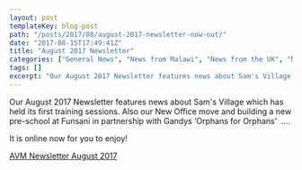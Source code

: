```yaml
---
layout: post
templateKey: blog-post
path: "/posts/2017/08/august-2017-newsletter-now-out/"
date: "2017-08-15T17:49:41Z"
title: "August 2017 Newsletter"
categories: ["General News", "News from Malawi", "News from the UK", "Newsletters"]
tags: []
excerpt: "Our August 2017 Newsletter features news about Sam's Village which has held its first training sess..."
---
```


Our August 2017 Newsletter features news about Sam's Village which has held its first training sessions. Also our New Office move and building a new pre-school at Funsani in partnership with Gandys ‘Orphans for Orphans’  ....

It is online now for you to enjoy!

[AVM Newsletter August 2017](https://www.africanvision.org.uk/africa-vision-news/wp-content/uploads/2017/08/AVM-Newsletter-August-2017-lowres.pdf)